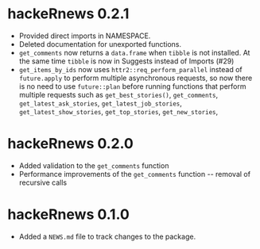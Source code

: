 # hackeRnews 0.2.1

* Provided direct imports in NAMESPACE.
* Deleted documentation for unexported functions.
* `get_comments` now returns a `data.frame` when `tibble` is not installed. At the same time `tibble` is now in Suggests instead of Imports (#29)
* `get_items_by_ids` now uses `httr2::req_perform_parallel` instead of `future.apply` to perform multiple asynchronous requests, so now there is no need to use `future::plan` before running functions that perform multiple requests such as `get_best_stories()`, `get_comments`, `get_latest_ask_stories`, `get_latest_job_stories`, `get_latest_show_stories`, `get_top_stories`, `get_new_stories`, 

# hackeRnews 0.2.0

* Added validation to the `get_comments` function 
* Performance improvements of the `get_comments` function -- removal of recursive calls

# hackeRnews 0.1.0

* Added a `NEWS.md` file to track changes to the package.
